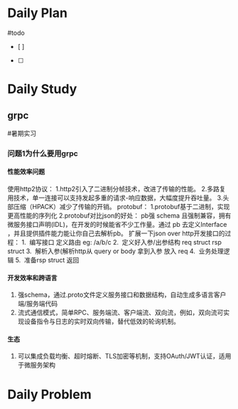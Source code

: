 # Daily Plan
#todo
- [ ] 
- [ ] 
# Daily Study
## grpc
#暑期实习
### 问题1为什么要用grpc
#### 性能效率问题
使用http2协议：
1.http2引入了二进制分帧技术，改进了传输的性能。
2.多路复用技术，单一连接可以支持发起多重的请求-响应数据，大幅度提升吞吐量。
3.头部压缩（HPACK）减少了传输的开销。
protobuf：
1.protobuf基于二进制，实现更高性能的序列化
2.protobuf对比json的好处：
pb强 schema 且强制兼容，拥有微服务接口声明(IDL)，在开发的时候能省不少工作量。通过 pb 去定义Interface ，并且提供插件能力能让你自己去解析pb。
扩展一下json over http开发接口的过程：
1.  编写接口 定义路由 eg: /a/b/c
2.  定义好入参/出参结构 req struct rsp struct
3.  解析入参(解析http从 query or body 拿到入参 放入 req
4.  业务处理逻辑
5.  准备rsp struct 返回
#### 开发效率和跨语言
1. 强schema，通过.proto文件定义服务接口和数据结构，自动生成多语言客户端/服务端代码
2. 流式通信模式，简单RPC、服务端流、客户端流、双向流，例如，双向流可实现设备指令与日志的实时双向传输，替代低效的轮询机制。
#### 生态
1. 可以集成负载均衡、超时熔断、TLS加密等机制，支持OAuth/JWT认证，适用于微服务架构
# Daily Problem